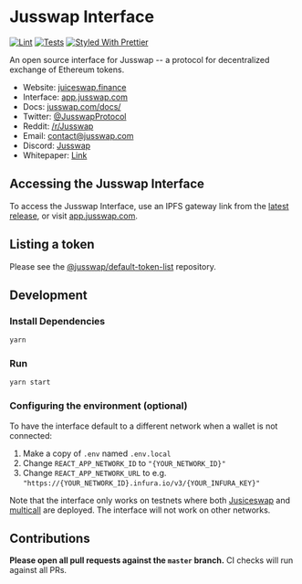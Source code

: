 # Jusswap Interface

[![Lint](https://github.com/Jusswap/jusswap-interface/workflows/Lint/badge.svg)](https://github.com/Jusswap/jusswap-interface/actions?query=workflow%3ALint)
[![Tests](https://github.com/Jusswap/jusswap-interface/workflows/Tests/badge.svg)](https://github.com/Jusswap/jusswap-interface/actions?query=workflow%3ATests)
[![Styled With Prettier](https://img.shields.io/badge/code_style-prettier-ff69b4.svg)](https://prettier.io/)

An open source interface for Jusswap -- a protocol for decentralized exchange of Ethereum tokens.

- Website: [juiceswap.finance](https://juiceswap.finance)
- Interface: [app.jusswap.com](https://app.juiceswap.finance)
- Docs: [jusswap.com/docs/](https://juiceswap.finance/docs/)
- Twitter: [@JusswapProtocol](https://twitter.com/juiceswap-Protocol)
- Reddit: [/r/Jusswap](https://www.reddit.com/r/juiceswap.finance)
- Email: [contact@jusswap.com](mailto:contact@juiceswap.finance)
- Discord: [Jusswap](https://discord.gg/Y7TF6QA)
- Whitepaper: [Link](https://hackmd.io/C-DvwDSfSxuh-Gd4WKE_ig)

## Accessing the Jusswap Interface

To access the Jusswap Interface, use an IPFS gateway link from the
[latest release](https://github.com/Jusswap/jusswap-interface/releases/latest), 
or visit [app.jusswap.com](https://app.juiceswap.finance).

## Listing a token

Please see the
[@jusswap/default-token-list](https://github.com/juiceswap.finance/default-token-list) 
repository.

## Development

### Install Dependencies

```bash
yarn
```

### Run

```bash
yarn start
```

### Configuring the environment (optional)

To have the interface default to a different network when a wallet is not connected:

1. Make a copy of `.env` named `.env.local`
2. Change `REACT_APP_NETWORK_ID` to `"{YOUR_NETWORK_ID}"`
3. Change `REACT_APP_NETWORK_URL` to e.g. `"https://{YOUR_NETWORK_ID}.infura.io/v3/{YOUR_INFURA_KEY}"` 

Note that the interface only works on testnets where both 
[Jusiceswap](https://juiceswap.finance/docs/smart-contracts/factory/) and 
[multicall](https://github.com/makerdao/multicall) are deployed.
The interface will not work on other networks.

## Contributions

**Please open all pull requests against the `master` branch.** 
CI checks will run against all PRs.
